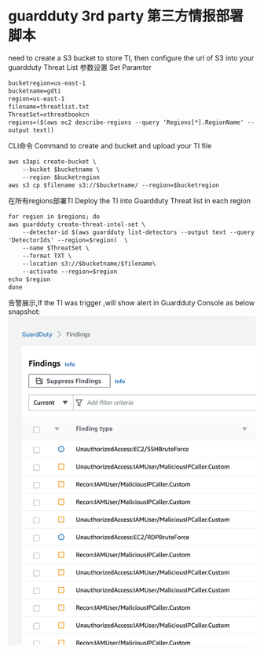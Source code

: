 # guardduty 3rd party 第三方情报部署脚本
need to create a S3 bucket to store TI, then configure the url of S3 into your guardduty Threat List
参数设置 Set Paramter
```
bucketregion=us-east-1
bucketname=gdti
region=us-east-1
filename=threatlist.txt
ThreatSet=xthreatbookcn
regions=($(aws ec2 describe-regions --query 'Regions[*].RegionName' --output text))
```
CLI命令 Command to create and bucket and upload your TI file
```
aws s3api create-bucket \
    --bucket $bucketname \
    --region $bucketregion
aws s3 cp $filename s3://$bucketname/ --region=$bucketregion
```
在所有regions部署TI Deploy the TI into Guardduty Threat list in each region

```
for region in $regions; do
aws guardduty create-threat-intel-set \
    --detector-id $(aws guardduty list-detectors --output text --query 'DetectorIds' --region=$region)  \
    --name $ThreatSet \
    --format TXT \
    --location s3://$bucketname/$filename\
    --activate --region=$region
echo $region
done
```
告警展示,If the TI was trigger ,will show alert in Guardduty Console as below snapshot:
![sample](/FindingSample.png)
